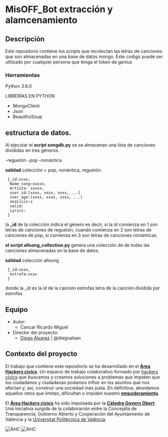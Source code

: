 # MisOFF_Bot extracción y alamcenamiento 

## Descripción

Este repositorio contiene los scripts que recolectan las letras de canciones que son almacenadas en una base de datos mongo. Este codigo puede ser utilizado por cualquier persona que tenga el token de genius 

### Herramientas
Python 3.6.0

LIBRERÍAS EN PYTHON
- MongoClient
- Json
- BeautifulSoup

## estructura de datos.

Al ejecutar el **script songdb.py** se se almacenan una lista de canciones divididas en tres géneros.

-reguetón
-pop
-romántica


**salidad** colección = pop, romántica, reguetón.
```
 {_id:xxxx,
  Name_song:xxxxx,
  Artista: xxxxx,
  user_id:[xxxx, xxxx, xxxx, ...]
  user_age:[xxxx, xxxx, xxxx, ...]
  analisis:x
  valid:
  Lyrics:
 }
```
la **_id** de la colección indica el género es decir, si la id comienza en 1 son letras de canciones de reguetón, cuando comienza en 2 son letras de canciones de pop, si comienza en 3 son letras de canciones románticas. 

**el script allsong_collection.py** genera una colección de de todas las canciones almacenadas en la base de datos.

**salidad** colección allsong

```
 {_id:xxxx,
  estrofa:xxxx
 }

```
donde la _id es la id de la canción
estrofas letra de la canción dividida por estrofas 

## Equipo

- Autor:
  - Cancar Ricardo Miguel
- Director del proyecto:
  - [Diego Álvarez](https://about.me/diegoalsan) | @diegoalsan


## Contexto del proyecto

El trabajo que contiene este repositorio se ha desarrollado en el [**Àrea Hackers cívics**](http://civichackers.cc). Un espacio de trabajo colaborativo formado por [hackers cívics](http://civichackers.webs.upv.es/conocenos/que-es-una-hacker-civicoa/) que buscamos y creamos soluciones a problemas que impiden que los ciudadanos y ciudadanas podamos influir en los asuntos que nos afectan y, así, construir una sociedad más justa. En definitiva, abordamos aquellos retos que limitan, dificultan o impiden nuestro [**empoderamiento**](http://civichackers.webs.upv.es/conocenos/una-aproximacion-al-concepto-de-empoderamiento/).

El [**Àrea Hackers cívics**](http://civichackers.cc) ha sido impulsada por la [**Cátedra Govern Obert**](http://www.upv.es/contenidos/CATGO/info/). Una iniciativa surgida de la colaboración entre la Concejalía de Transparencia, Gobierno Abierto y Cooperación del Ayuntamiento de València y la [Universitat Politècnica de València](http://www.upv.es).

  ![ÀHC](http://civichackers.webs.upv.es/wp-content/uploads/2017/02/Logo_CGO_web.png) ![ÀHC](http://civichackers.webs.upv.es/wp-content/uploads/2017/02/logo_AHC_web.png)



